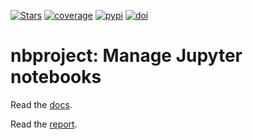 [![Stars](https://img.shields.io/github/stars/laminlabs/nbproject?logo=GitHub&color=yellow)](https://github.com/laminlabs/nbproject)
[![coverage](https://codecov.io/gh/laminlabs/nbproject/branch/main/graph/badge.svg?token=05R04PR9RB)](https://codecov.io/gh/laminlabs/nbproject)
[![pypi](https://img.shields.io/pypi/v/nbproject?color=blue&label=pypi%20package)](https://pypi.org/project/nbproject)
[![doi](https://img.shields.io/badge/doi-10.56528%2Fnbp-lightgrey)](https://doi.org/10.56528/nbp)

# nbproject: Manage Jupyter notebooks

Read the [docs](https://lamin.ai/docs/nbproject).

Read the [report](https://lamin.ai/reports/2022/nbproject).
